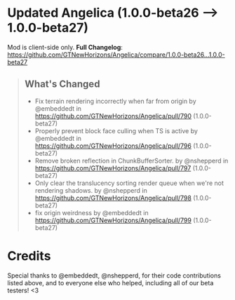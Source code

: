 # Updated Angelica (1.0.0-beta26 -->  1.0.0-beta27)
Mod is client-side only.
**Full Changelog**: https://github.com/GTNewHorizons/Angelica/compare/1.0.0-beta26...1.0.0-beta27
>## What's Changed
> * Fix terrain rendering incorrectly when far from origin by @embeddedt in https://github.com/GTNewHorizons/Angelica/pull/790 (1.0.0-beta27)
> * Properly prevent block face culling when TS is active by @embeddedt in https://github.com/GTNewHorizons/Angelica/pull/796 (1.0.0-beta27)
> * Remove broken reflection in ChunkBufferSorter. by @nshepperd in https://github.com/GTNewHorizons/Angelica/pull/797 (1.0.0-beta27)
> * Only clear the translucency sorting render queue when we're not rendering shadows. by @nshepperd in https://github.com/GTNewHorizons/Angelica/pull/798 (1.0.0-beta27)
> * fix origin weirdness by @embeddedt in https://github.com/GTNewHorizons/Angelica/pull/799 (1.0.0-beta27)
>

# Credits
Special thanks to @embeddedt, @nshepperd, for their code contributions listed above, and to everyone else who helped, including all of our beta testers! <3